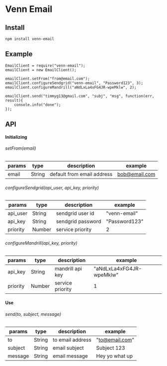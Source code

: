 # Venn Email

## Install
```
npm install venn-email
```

## Example
```
EmailClient = require("venn-email");
emailClient = new EmailClient();

emailClient.setFrom("from@email.com");
emailClient.configureSendgrid("venn-email", "Password123", 3);
emailClient.configureMandrill("aNdLxLa4xFG4JR-wpeMklw", 2);

emailClient.send("timmyg13@gmail.com", "subj", "msg", function(err, result){
	console.info("done");
});
```


## API

#### Initializing
###### setFrom(email)
|params         | type   |    description                | example          |
|---------------| ----   |   --------------------------- | ------------     |
|email          | String |    default from email address | bob@email.com    |

###### configureSendgrid(api_user, api_key, priority)
|params         | type   |    description       | example          |
|---------------| ----   |   --------------------------- | ------------     |
|api_user       | String |   sendgrid user id   | "venn-email"     |
|api_key        | String |   sendgrid password  | "Password123"    |
|priority       | Number |   service priority   | 2                |

###### configureMandrill(api_key, priority)
|params         | type   |    description      | example                    |
|---------------| ----   |   --------------------------- | ------------     |
|api_key        | String |   mandrill api key  | "aNdLxLa4xFG4JR-wpeMklw"   |
|priority       | Number |   service priority  | 1                          |

#### Use
###### send(to, subject, message)
|params         | type   |    description      | example                    |
|---------------| ----   |   --------------------------- | ------------     |
|to             | String |   to email address      | "to@email.com"          |
|subject        | String |   email subject         | Subject 123             |
|message        | String |   email message         | Hey yo what up          |



